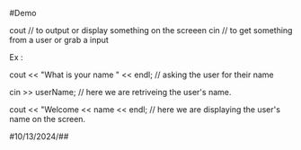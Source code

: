 #Demo

cout // to output or display something on the screeen
cin // to get something from a user or grab a input

Ex :
  
  cout << "What is your name " << endl;  // asking the user for their name

  cin >> userName;   // here we are retriveing the user's name.

  cout << "Welcome << name << endl;  // here we are displaying the user's name on the screen.

  #10/13/2024/##

  
  
